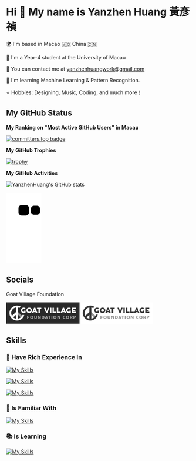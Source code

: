 Hi 👋 My name is Yanzhen Huang 黃彥禎
==================================

🌍 I'm based in Macao 🇲🇴 China 🇨🇳

🏫 I'm a Year-4 student at the University of Macau

📮 You can contact me at [yanzhenhuangwork@gmail.com](mailto:yanzhenhuangwork@gmail.com)  

🧠 I'm learning Machine Learning & Pattern Recognition.  

⭐️ Hobbies: Designing, Music, Coding, and much more！ 

## My GitHub Status

**My Ranking on "Most Active GitHub Users" in Macau**

[![committers.top badge](https://user-badge.committers.top/macau/YanzhenHuang.svg)](https://user-badge.committers.top/macau/YanzhenHuang)

**My GitHub Trophies**

[![trophy](https://github-profile-trophy.vercel.app/?username=YanzhenHuang&theme=dracula)](https://github.com/ryo-ma/github-profile-trophy)

**My GitHub Activities**

![YanzhenHuang's GitHub stats](https://github-readme-stats.vercel.app/api?username=YanzhenHuang&show_icons=true&theme=radical)

![snake animation](https://github.com/YanzhenHuang/YanzhenHuang/blob/output/github-contribution-grid-snake2.svg)
## Socials
Goat Village Foundation 

<img src="assets/Goat_Village_Dark.png" alt="drawing" style="width:200px;"/><img src="assets/Goat_Village_Light.png" alt="drawing" style="width:200px;"/>

## Skills

### 💯 Have Rich Experience In

[![My Skills](https://skillicons.dev/icons?i=git,docker,github,gitlab,unity,anaconda,dotnet)](https://skillicons.dev)

[![My Skills](https://skillicons.dev/icons?i=js,ts,python,matlab,cs,html,css,php,mysql,md,latex,bash)](https://skillicons.dev)

[![My Skills](https://skillicons.dev/icons?i=vscode,pycharm,obsidian,powershell)](https://skillicons.dev)

### 🤔 Is Familiar With

[![My Skills](https://skillicons.dev/icons?i=nodejs,npm,react,next,tailwind,django,redux,opencv,pytorch,c,cpp,java,linux,ubuntu,apple,windows)](https://skillicons.dev)
### 📚 Is Learning

[![My Skills](https://skillicons.dev/icons?i=vue,vite,sass,webpack,kotlin,androidstudio)](https://skillicons.dev)